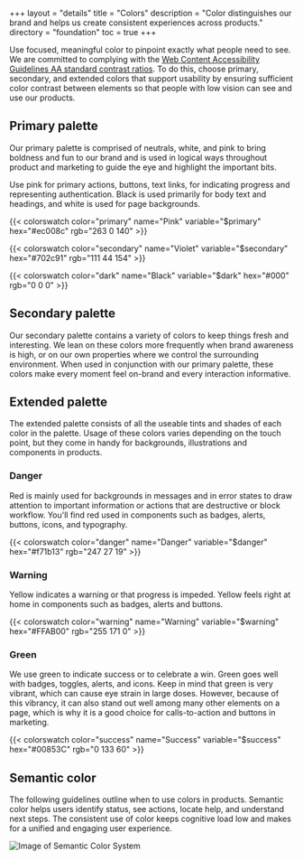 +++
layout = "details"
title = "Colors"
description = "Color distinguishes our brand and helps us create consistent experiences across products."
directory = "foundation"
toc = true
+++

Use focused, meaningful color to pinpoint exactly what people need to see. We are committed to complying with the [Web Content Accessibility Guidelines AA standard contrast ratios](https://webaim.org/resources/contrastchecker/). To do this, choose primary, secondary, and extended colors that support usability by ensuring sufficient color contrast between elements so that people with low vision can see and use our products.

## Primary palette
Our primary palette is comprised of neutrals, white, and pink to bring boldness and fun to our brand and is used in logical ways throughout product and marketing to guide the eye and highlight the important bits.

Use pink for primary actions, buttons, text links, for indicating progress and representing authentication. Black is used primarily for body text and headings, and white is used for page backgrounds.

<div class="row">
{{< colorswatch 
    color="primary"
    name="Pink"
    variable="$primary"
    hex="#ec008c"
    rgb="263 0 140"
    >}}

{{< colorswatch 
    color="secondary"
    name="Violet"
    variable="$secondary"
    hex="#702c91"
    rgb="111 44 154"
    >}}

{{< colorswatch 
    color="dark"
    name="Black"
    variable="$dark"
    hex="#000"
    rgb="0 0 0"
    >}}
</div>

## Secondary palette
Our secondary palette contains a variety of colors to keep things fresh and interesting. We lean on these colors more frequently when brand awareness is high, or on our own properties where we control the surrounding environment. When used in conjunction with our primary palette, these colors make every moment feel on-brand and every interaction informative.

## Extended palette
The extended palette consists of all the useable tints and shades of each color in the palette. Usage of these colors varies depending on the touch point, but they come in handy for backgrounds, illustrations and components in products.

### Danger
Red is mainly used for backgrounds in messages and in error states to draw attention to important information or actions that are destructive or block workflow. You'll find red used in components such as badges, alerts, buttons, icons, and typography.

<div class="row">
{{< colorswatch
    color="danger"
    name="Danger"
    variable="$danger"
    hex="#f71b13"
    rgb="247 27 19"
    >}}
</div>


### Warning
Yellow indicates a warning or that progress is impeded. Yellow feels right at home in components such as badges, alerts and buttons.

<div class="row">
{{< colorswatch
    color="warning"
    name="Warning"
    variable="$warning"
    hex="#FFAB00"
    rgb="255 171 0"
    >}}
</div>


### Green
We use green to indicate success or to celebrate a win. Green goes well with badges, toggles, alerts, and icons. Keep in mind that green is very vibrant, which can cause eye strain in large doses. However, because of this vibrancy, it can also stand out well among many other elements on a page, which is why it is a good choice for calls-to-action and buttons in marketing.

<div class="row">
{{< colorswatch
    color="success"
    name="Success"
    variable="$success"
    hex="#00853C"
    rgb="0 133 60"
    >}}
</div>


## Semantic color
The following guidelines outline when to use colors in products. Semantic color helps users identify status, see actions, locate help, and understand next steps. The consistent use of color keeps cognitive load low and makes for a unified and engaging user experience.

<img src="/images/foundation/colors/semantic-color.jpg" alt="Image of Semantic Color System" class="img-fluid d-block mx-auto" />